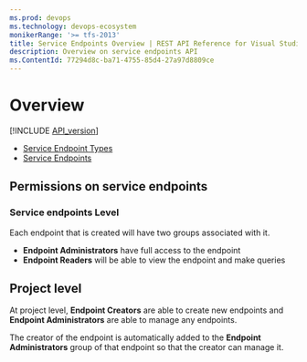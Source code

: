 ```yaml
---
ms.prod: devops
ms.technology: devops-ecosystem
monikerRange: '>= tfs-2013'
title: Service Endpoints Overview | REST API Reference for Visual Studio Team Services and Team Foundation Server
description: Overview on service endpoints API
ms.ContentId: 77294d8c-ba71-4755-85d4-27a97d8809ce
---
```


# Overview

[!INCLUDE [API_version](../_data/version3-preview1.md)]

* [Service Endpoint Types](./endpoint-types.md)
* [Service Endpoints](./endpoints.md)

## Permissions on service endpoints

### Service endpoints Level

Each endpoint that is created will have two groups associated with it.

* __Endpoint Administrators__ have full access to the endpoint
* __Endpoint Readers__ will be able to view the endpoint and make queries 

## Project level

At project level, __Endpoint Creators__ are able to create new endpoints and __Endpoint Administrators__ are able to manage any endpoints.

The creator of the endpoint is automatically added to the __Endpoint Administrators__ group of that endpoint so that the creator can manage it.
